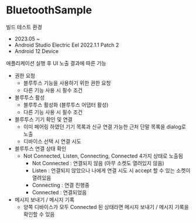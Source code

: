 # BluetoothSample

빌드 테스트 환경
- 2023.05 ~
- Android Studio Electric Eel 2022.1.1 Patch 2
- Android 12 Device

애플리케이션 실행 후 UI 노출 결과에 따른 기능
- 권한 요청
  - 블루투스 기능을 사용하기 위한 권한 요청
  - 다른 기능 사용 시 필수 조건
- 블루투스 활성
  - 블루투스 활성화 (블루투스 어댑터 활성)
  - 다른 기능 사용 시 필수 조건
- 블루투스 기기 확인 및 연결
  - 이미 페어링 하였던 기기 목록과 신규 연결 가능한 근처 단말 목록을 dialog로 노출
  - 디바이스 선택 시 연결 시도
- 블루투스 연결 상태 확인
  - Not Connected, Listen, Connecting, Connected 4가지 상태로 노출됨
    - Not Connected : 연결되지 않음 (아무 소켓도 열려있지 않음)
    - Listen : 언결되지 않았으나 나에게 연결 시도 시 accept 할 수 있는 소켓이 열려있음
    - Connecting : 연결 진행중
    - Connected : 연결되었음
- 메시지 보내기 / 메시지 기록
  - 양쪽 디바이스가 모두 Connected 된 상태라면 메시지 보내기 / 메시지 기록을 확인할 수 있음